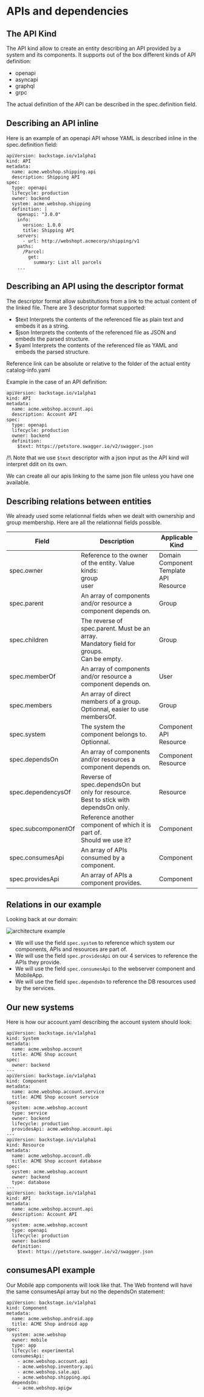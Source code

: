 # APIs and dependencies #

## The API Kind ##

The API kind allow to create an entity describing an API provided by a system and its components. It supports out of the box different kinds of API definition:

- openapi
- asyncapi
- graphql
- grpc

The actual definition of the API can be described in the spec.definition field.

## Describing an API inline ##

Here is an example of an openapi API whose YAML is described inline in the spec.definition field:

```
apiVersion: backstage.io/v1alpha1
kind: API
metadata:
  name: acme.webshop.shipping.api
  description: Shipping API
spec:
  type: openapi
  lifecycle: production
  owner: backend
  system: acme.webshop.shipping
  definition: |
    openapi: "3.0.0"
    info:
      version: 1.0.0
      title: Shipping API
    servers:
      - url: http://webshopt.acmecorp/shipping/v1
    paths:
      /Parcel:
        get:
          summary: List all parcels
    ...
```

## Describing an API using the descriptor format ##

The descriptor format allow substitutions from a link to the actual content of the linked file. There are 3 descriptor format supported:

- $text Interprets the contents of the referenced file as plain text and embeds it as a string.
- $json Interprets the contents of the referenced file as JSON and embeds the parsed structure.
- $yaml Interprets the contents of the referenced file as YAML and embeds the parsed structure. 

Reference link can be absolute or relative to the folder of the actual entity catalog-info.yaml

Example in the case of an API definition:
```
apiVersion: backstage.io/v1alpha1
kind: API
metadata:
  name: acme.webshop.account.api
  description: Account API
spec:
  type: openapi
  lifecycle: production
  owner: backend
  definition:
    $text: https://petstore.swagger.io/v2/swagger.json
```
/!\ Note that we use `$text` descriptor with a json input as the API kind will interpret ddit on its own.

We can create all our apis linking to the same json file unless you have one available.


## Describing relations between entities ##

We already used some relationnal fields when we dealt with ownership and group membership. Here are all the relationnal fields possible.

| Field               | Description                                                                                   | Applicable Kind |
| ------------------- | --------------------------------------------------------------------------------------------- | --------------- |
| spec.owner          | Reference to the owner of the entity. Value kinds:<br>group<br>user                           | Domain<br>Component<br>Template<br>API<br>Resource |
| spec.parent         | An array of components and/or resource a component depends on.                                | Group |
| spec.children       | The reverse of spec.parent. Must be an array.<br>Mandatory field for groups.<br>Can be empty. | Group | 
| spec.memberOf       | An array of components and/or resource a component depends on.                                | User |
| spec.members        | An array of direct members of a group.<br>Optionnal, easier to use membersOf.                 | Group |
| spec.system         | The system the component belongs to.<br>Optionnal.                                            | Component<br>API<br>Resource |
| spec.dependsOn      | An array of components and/or resources a component depends on.                               | Component<br>Resource |
| spec.dependencysOf  | Reverse of spec.dependsOn but only for resource.<br>Best to stick with dependsOn only.        | Resource  |
| spec.subcomponentOf | Reference another component of which it is part of.<br>Should we use it?                      | Component |
| spec.consumesApi    | An array of APIs consumed by a  component.                                                    | Component |
| spec.providesApi    | An array of APIs a component provides.                                                        | Component |

## Relations in our example ##

Looking back at our domain:

![architecture example](ch2-system-domain.svg)

- We will use the field `spec.system` to reference which system our components, APIs and resources are part of.
- We will use the field `spec.providesApi` on our 4 services to reference the APIs they provide.
- We will use the field `spec.consumesApi` to the webserver component and MobileApp.
- We will use the field `spec.dependsOn` to reference the DB resources used by the services.

## Our new systems ##

Here is how our account.yaml describing the account system should look:

```
apiVersion: backstage.io/v1alpha1
kind: System
metadata:
  name: acme.webshop.account
  title: ACME Shop account
spec:
  owner: backend
---
apiVersion: backstage.io/v1alpha1
kind: Component
metadata:
  name: acme.webshop.account.service
  title: ACME Shop account service
spec:
  system: acme.webshop.account
  type: service
  owner: backend
  lifecycle: production
  providesApi: acme.webshop.account.api
---
apiVersion: backstage.io/v1alpha1
kind: Resource
metadata:
  name: acme.webshop.account.db
  title: ACME Shop account database
spec:
  system: acme.webshop.account
  owner: backend
  type: database
---
apiVersion: backstage.io/v1alpha1
kind: API
metadata:
  name: acme.webshop.account.api
  description: Account API
spec:
  system: acme.webshop.account
  type: openapi
  lifecycle: production
  owner: backend
  definition:
    $text: https://petstore.swagger.io/v2/swagger.json
```

## consumesAPI example ##

Our Mobile app components will look like that. The Web frontend will have the same consumesApi array but no the dependsOn statement:

```
apiVersion: backstage.io/v1alpha1
kind: Component
metadata:
  name: acme.webshop.android.app
  title: ACME Shop android app
spec:
  system: acme.webshop
  owner: mobile
  type: app
  lifecycle: experimental
  consumesApi:
    - acme.webshop.account.api
    - acme.webshop.inventory.api
    - acme.webshop.sale.api
    - acme.webshop.shipping.api
  dependsOn:
    - acme.webshop.apigw
```